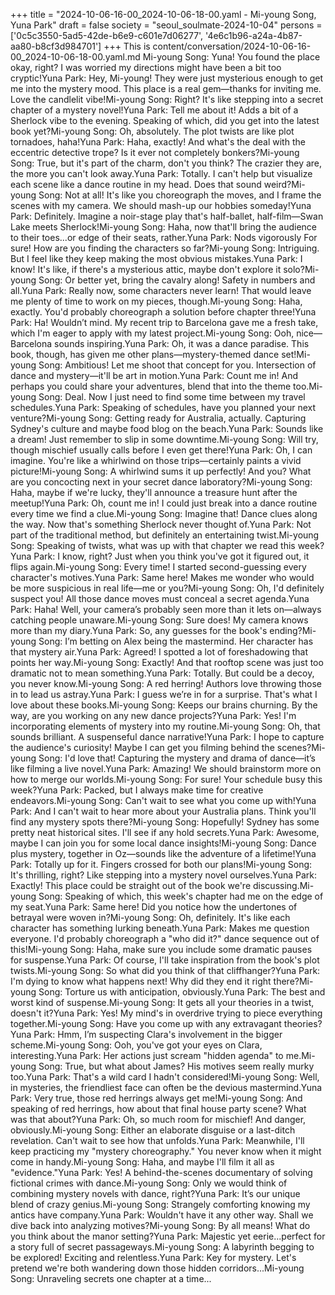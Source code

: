 +++
title = "2024-10-06-16-00_2024-10-06-18-00.yaml - Mi-young Song, Yuna Park"
draft = false
society = "seoul_soulmate-2024-10-04"
persons = ['0c5c3550-5ad5-42de-b6e9-c601e7d06277', '4e6c1b96-a24a-4b87-aa80-b8cf3d984701']
+++
This is content/conversation/2024-10-06-16-00_2024-10-06-18-00.yaml.md
Mi-young Song: Yuna! You found the place okay, right? I was worried my directions might have been a bit too cryptic!Yuna Park: Hey, Mi-young! They were just mysterious enough to get me into the mystery mood. This place is a real gem—thanks for inviting me. Love the candlelit vibe!Mi-young Song: Right? It's like stepping into a secret chapter of a mystery novel!Yuna Park: Tell me about it! Adds a bit of a Sherlock vibe to the evening. Speaking of which, did you get into the latest book yet?Mi-young Song: Oh, absolutely. The plot twists are like plot tornadoes, haha!Yuna Park: Haha, exactly! And what's the deal with the eccentric detective trope? Is it ever not completely bonkers?Mi-young Song: True, but it's part of the charm, don't you think? The crazier they are, the more you can't look away.Yuna Park: Totally. I can't help but visualize each scene like a dance routine in my head. Does that sound weird?Mi-young Song: Not at all! It's like you choreograph the moves, and I frame the scenes with my camera. We should mash-up our hobbies someday!Yuna Park: Definitely. Imagine a noir-stage play that's half-ballet, half-film—Swan Lake meets Sherlock!Mi-young Song: Haha, now that'll bring the audience to their toes...or edge of their seats, rather.Yuna Park: Nods vigorously For sure! How are you finding the characters so far?Mi-young Song: Intriguing. But I feel like they keep making the most obvious mistakes.Yuna Park: I know! It's like, if there's a mysterious attic, maybe don't explore it solo?Mi-young Song: Or better yet, bring the cavalry along! Safety in numbers and all.Yuna Park: Really now, some characters never learn! That would leave me plenty of time to work on my pieces, though.Mi-young Song: Haha, exactly. You'd probably choreograph a solution before chapter three!Yuna Park: Ha! Wouldn’t mind. My recent trip to Barcelona gave me a fresh take, which I'm eager to apply with my latest project.Mi-young Song: Ooh, nice—Barcelona sounds inspiring.Yuna Park: Oh, it was a dance paradise. This book, though, has given me other plans—mystery-themed dance set!Mi-young Song: Ambitious! Let me shoot that concept for you. Intersection of dance and mystery—it'll be art in motion.Yuna Park: Count me in! And perhaps you could share your adventures, blend that into the theme too.Mi-young Song: Deal. Now I just need to find some time between my travel schedules.Yuna Park: Speaking of schedules, have you planned your next venture?Mi-young Song: Getting ready for Australia, actually. Capturing Sydney's culture and maybe food blog on the beach.Yuna Park: Sounds like a dream! Just remember to slip in some downtime.Mi-young Song: Will try, though mischief usually calls before I even get there!Yuna Park: Oh, I can imagine. You're like a whirlwind on those trips—certainly paints a vivid picture!Mi-young Song: A whirlwind sums it up perfectly! And you? What are you concocting next in your secret dance laboratory?Mi-young Song: Haha, maybe if we're lucky, they'll announce a treasure hunt after the meetup!Yuna Park: Oh, count me in! I could just break into a dance routine every time we find a clue.Mi-young Song: Imagine that! Dance clues along the way. Now that's something Sherlock never thought of.Yuna Park: Not part of the traditional method, but definitely an entertaining twist.Mi-young Song: Speaking of twists, what was up with that chapter we read this week?Yuna Park: I know, right? Just when you think you've got it figured out, it flips again.Mi-young Song: Every time! I started second-guessing every character's motives.Yuna Park: Same here! Makes me wonder who would be more suspicious in real life—me or you?Mi-young Song: Oh, I'd definitely suspect you! All those dance moves must conceal a secret agenda.Yuna Park: Haha! Well, your camera’s probably seen more than it lets on—always catching people unaware.Mi-young Song: Sure does! My camera knows more than my diary.Yuna Park: So, any guesses for the book's ending?Mi-young Song: I’m betting on Alex being the mastermind. Her character has that mystery air.Yuna Park: Agreed! I spotted a lot of foreshadowing that points her way.Mi-young Song: Exactly! And that rooftop scene was just too dramatic not to mean something.Yuna Park: Totally. But could be a decoy, you never know.Mi-young Song: A red herring! Authors love throwing those in to lead us astray.Yuna Park: I guess we’re in for a surprise. That's what I love about these books.Mi-young Song: Keeps our brains churning. By the way, are you working on any new dance projects?Yuna Park: Yes! I'm incorporating elements of mystery into my routine.Mi-young Song: Oh, that sounds brilliant. A suspenseful dance narrative!Yuna Park: I hope to capture the audience's curiosity! Maybe I can get you filming behind the scenes?Mi-young Song: I'd love that! Capturing the mystery and drama of dance—it’s like filming a live novel.Yuna Park: Amazing! We should brainstorm more on how to merge our worlds.Mi-young Song: For sure! Your schedule busy this week?Yuna Park: Packed, but I always make time for creative endeavors.Mi-young Song: Can't wait to see what you come up with!Yuna Park: And I can't wait to hear more about your Australia plans. Think you'll find any mystery spots there?Mi-young Song: Hopefully! Sydney has some pretty neat historical sites. I'll see if any hold secrets.Yuna Park: Awesome, maybe I can join you for some local dance insights!Mi-young Song: Dance plus mystery, together in Oz—sounds like the adventure of a lifetime!Yuna Park: Totally up for it. Fingers crossed for both our plans!Mi-young Song: It's thrilling, right? Like stepping into a mystery novel ourselves.Yuna Park: Exactly! This place could be straight out of the book we're discussing.Mi-young Song: Speaking of which, this week's chapter had me on the edge of my seat.Yuna Park: Same here! Did you notice how the undertones of betrayal were woven in?Mi-young Song: Oh, definitely. It's like each character has something lurking beneath.Yuna Park: Makes me question everyone. I'd probably choreograph a "who did it?" dance sequence out of this!Mi-young Song: Haha, make sure you include some dramatic pauses for suspense.Yuna Park: Of course, I'll take inspiration from the book's plot twists.Mi-young Song: So what did you think of that cliffhanger?Yuna Park: I'm dying to know what happens next! Why did they end it right there?Mi-young Song: Torture us with anticipation, obviously.Yuna Park: The best and worst kind of suspense.Mi-young Song: It gets all your theories in a twist, doesn't it?Yuna Park: Yes! My mind's in overdrive trying to piece everything together.Mi-young Song: Have you come up with any extravagant theories?Yuna Park: Hmm, I’m suspecting Clara's involvement in the bigger scheme.Mi-young Song: Ooh, you've got your eyes on Clara, interesting.Yuna Park: Her actions just scream "hidden agenda" to me.Mi-young Song: True, but what about James? His motives seem really murky too.Yuna Park: That's a wild card I hadn't considered!Mi-young Song: Well, in mysteries, the friendliest face can often be the devious mastermind.Yuna Park: Very true, those red herrings always get me!Mi-young Song: And speaking of red herrings, how about that final house party scene? What was that about?Yuna Park: Oh, so much room for mischief! And danger, obviously.Mi-young Song: Either an elaborate disguise or a last-ditch revelation. Can't wait to see how that unfolds.Yuna Park: Meanwhile, I'll keep practicing my "mystery choreography." You never know when it might come in handy.Mi-young Song: Haha, and maybe I'll film it all as "evidence."Yuna Park: Yes! A behind-the-scenes documentary of solving fictional crimes with dance.Mi-young Song: Only we would think of combining mystery novels with dance, right?Yuna Park: It’s our unique blend of crazy genius.Mi-young Song: Strangely comforting knowing my antics have company.Yuna Park: Wouldn't have it any other way. Shall we dive back into analyzing motives?Mi-young Song: By all means! What do you think about the manor setting?Yuna Park: Majestic yet eerie...perfect for a story full of secret passageways.Mi-young Song: A labyrinth begging to be explored! Exciting and relentless.Yuna Park: Key for mystery. Let's pretend we're both wandering down those hidden corridors...Mi-young Song: Unraveling secrets one chapter at a time...
